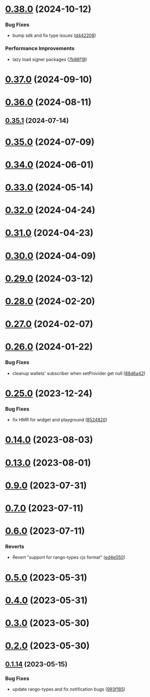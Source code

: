 # [0.38.0](https://github.com/rango-exchange/rango-client/compare/provider-keplr@0.37.0...provider-keplr@0.38.0) (2024-10-12)


### Bug Fixes

* bump sdk and fix type issues ([d442208](https://github.com/rango-exchange/rango-client/commit/d4422083bf5dd27d5f509ce1db7f9560d05428c8))


### Performance Improvements

* lazy load signer packages ([7b88f18](https://github.com/rango-exchange/rango-client/commit/7b88f1834f7b29b4b81ab6c81a07bb88e8ccf55c))



# [0.37.0](https://github.com/rango-exchange/rango-client/compare/provider-keplr@0.36.0...provider-keplr@0.37.0) (2024-09-10)



# [0.36.0](https://github.com/rango-exchange/rango-client/compare/provider-keplr@0.35.1...provider-keplr@0.36.0) (2024-08-11)



## [0.35.1](https://github.com/rango-exchange/rango-client/compare/provider-keplr@0.35.0...provider-keplr@0.35.1) (2024-07-14)



# [0.35.0](https://github.com/rango-exchange/rango-client/compare/provider-keplr@0.33.0...provider-keplr@0.35.0) (2024-07-09)



# [0.34.0](https://github.com/rango-exchange/rango-client/compare/provider-keplr@0.33.0...provider-keplr@0.34.0) (2024-06-01)



# [0.33.0](https://github.com/rango-exchange/rango-client/compare/provider-keplr@0.32.0...provider-keplr@0.33.0) (2024-05-14)



# [0.32.0](https://github.com/rango-exchange/rango-client/compare/provider-keplr@0.31.0...provider-keplr@0.32.0) (2024-04-24)



# [0.31.0](https://github.com/rango-exchange/rango-client/compare/provider-keplr@0.30.0...provider-keplr@0.31.0) (2024-04-23)



# [0.30.0](https://github.com/rango-exchange/rango-client/compare/provider-keplr@0.29.0...provider-keplr@0.30.0) (2024-04-09)



# [0.29.0](https://github.com/rango-exchange/rango-client/compare/provider-keplr@0.28.0...provider-keplr@0.29.0) (2024-03-12)



# [0.28.0](https://github.com/rango-exchange/rango-client/compare/provider-keplr@0.27.0...provider-keplr@0.28.0) (2024-02-20)



# [0.27.0](https://github.com/rango-exchange/rango-client/compare/provider-keplr@0.26.0...provider-keplr@0.27.0) (2024-02-07)



# [0.26.0](https://github.com/rango-exchange/rango-client/compare/provider-keplr@0.25.0...provider-keplr@0.26.0) (2024-01-22)


### Bug Fixes

* cleanup wallets' subscriber when setProvider get null ([88d6a42](https://github.com/rango-exchange/rango-client/commit/88d6a423c49b34b3d9ff567e22df36c3b009bb76))



# [0.25.0](https://github.com/rango-exchange/rango-client/compare/provider-keplr@0.23.0...provider-keplr@0.25.0) (2023-12-24)


### Bug Fixes

* fix HMR for widget and playground ([8524820](https://github.com/rango-exchange/rango-client/commit/8524820f10cf0b8921f3db0c4f620ff98daa4103))



# [0.14.0](https://github.com/rango-exchange/rango-client/compare/provider-keplr@0.13.0...provider-keplr@0.14.0) (2023-08-03)



# [0.13.0](https://github.com/rango-exchange/rango-client/compare/provider-keplr@0.12.0...provider-keplr@0.13.0) (2023-08-01)



# [0.9.0](https://github.com/rango-exchange/rango-client/compare/provider-keplr@0.8.0...provider-keplr@0.9.0) (2023-07-31)



# [0.7.0](https://github.com/rango-exchange/rango-client/compare/provider-keplr@0.6.0...provider-keplr@0.7.0) (2023-07-11)



# [0.6.0](https://github.com/rango-exchange/rango-client/compare/provider-keplr@0.5.0...provider-keplr@0.6.0) (2023-07-11)


### Reverts

* Revert "support for rango-types cjs format" ([ed4e050](https://github.com/rango-exchange/rango-client/commit/ed4e050bfc0dcde7aeffa6b0d73b02080a5721eb))



# [0.5.0](https://github.com/rango-exchange/rango-client/compare/provider-keplr@0.4.0...provider-keplr@0.5.0) (2023-05-31)



# [0.4.0](https://github.com/rango-exchange/rango-client/compare/provider-keplr@0.3.0...provider-keplr@0.4.0) (2023-05-31)



# [0.3.0](https://github.com/rango-exchange/rango-client/compare/provider-keplr@0.2.0...provider-keplr@0.3.0) (2023-05-30)



# [0.2.0](https://github.com/rango-exchange/rango-client/compare/provider-keplr@0.1.15...provider-keplr@0.2.0) (2023-05-30)



## [0.1.14](https://github.com/rango-exchange/rango-client/compare/provider-keplr@0.1.13...provider-keplr@0.1.14) (2023-05-15)


### Bug Fixes

* update rango-types and fix notification bugs ([993f185](https://github.com/rango-exchange/rango-client/commit/993f185e0b8c5e5e15a2c65ba2d85d1f9c8daa90))



